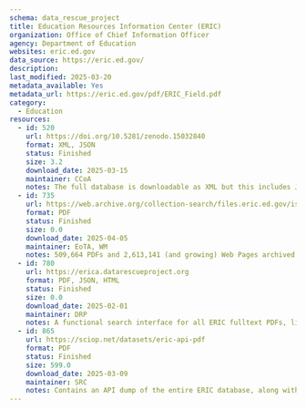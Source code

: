 ```yaml
---
schema: data_rescue_project 
title: Education Resources Information Center (ERIC)
organization: Office of Chief Information Officer
agency: Department of Education
websites: eric.ed.gov
data_source: https://eric.ed.gov/
description: 
last_modified: 2025-03-20
metadata_available: Yes
metadata_url: https://eric.ed.gov/pdf/ERIC_Field.pdf
category:
  - Education 
resources:
  - id: 520
    url: https://doi.org/10.5281/zenodo.15032840
    format: XML, JSON
    status: Finished
    size: 3.2
    download_date: 2025-03-15
    maintainer: CCoA
    notes: The full database is downloadable as XML but this includes JSON versions of the records, too.
  - id: 735
    url: https://web.archive.org/collection-search/files.eric.ed.gov/iskme
    format: PDF
    status: Finished
    size: 0.0
    download_date: 2025-04-05
    maintainer: EoTA, WM
    notes: 509,664 PDFs and 2,613,141 (and growing) Web Pages archived from ERIC.
  - id: 780
    url: https://erica.datarescueproject.org
    format: PDF, JSON, HTML
    status: Finished
    size: 0.0
    download_date: 2025-02-01
    maintainer: DRP
    notes: A functional search interface for all ERIC fulltext PDFs, linked to archived copies on the WayBack Machine. The interface uses a reduced version of the database, based on a full copy extracted via the ERIC API. The interface can be easily mirrored on any web server as it is client-side only. All PDFs were archived on the WayBack Machine.
  - id: 865
    url: https://sciop.net/datasets/eric-api-pdf
    format: PDF
    status: Finished
    size: 599.0
    download_date: 2025-03-09
    maintainer: SRC
    notes: Contains an API dump of the entire ERIC database, along with any fulltext journal and non-journal articles as PDFs.
---
```

